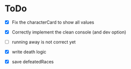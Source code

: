 # ToDo

- [x] Fix the characterCard to show all values

- [x] Correctly implement the clean console (and dev option)

- [ ] running away is not correct yet

- [x] write death logic

- [x] save defeatedRaces
